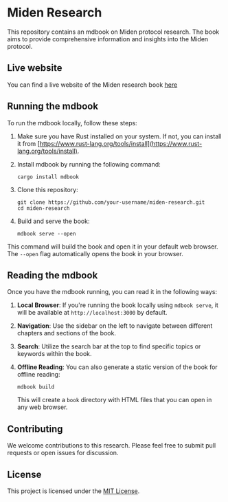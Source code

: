# Miden Research

This repository contains an mdbook on Miden protocol research. The book aims to provide comprehensive information and insights into the Miden protocol.

## Live website

You can find a live website of the Miden research book [here](https://phklive.github.io/miden-research/)

## Running the mdbook

To run the mdbook locally, follow these steps:

1. Make sure you have Rust installed on your system. If not, you can install it from [https://www.rust-lang.org/tools/install](https://www.rust-lang.org/tools/install).

2. Install mdbook by running the following command:

   ```
   cargo install mdbook
   ```

3. Clone this repository:

   ```
   git clone https://github.com/your-username/miden-research.git
   cd miden-research
   ```

4. Build and serve the book:
   ```
   mdbook serve --open
   ```

This command will build the book and open it in your default web browser. The `--open` flag automatically opens the book in your browser.

## Reading the mdbook

Once you have the mdbook running, you can read it in the following ways:

1. **Local Browser**: If you're running the book locally using `mdbook serve`, it will be available at `http://localhost:3000` by default.

2. **Navigation**: Use the sidebar on the left to navigate between different chapters and sections of the book.

3. **Search**: Utilize the search bar at the top to find specific topics or keywords within the book.

4. **Offline Reading**: You can also generate a static version of the book for offline reading:
   ```
   mdbook build
   ```
   This will create a `book` directory with HTML files that you can open in any web browser.

## Contributing

We welcome contributions to this research. Please feel free to submit pull requests or open issues for discussion.

## License

This project is licensed under the [MIT License](LICENSE).
